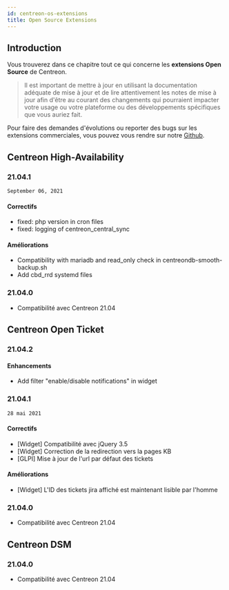 ```yaml
---
id: centreon-os-extensions
title: Open Source Extensions
---
```


## Introduction

Vous trouverez dans ce chapitre tout ce qui concerne les **extensions
Open Source** de Centreon.

> Il est important de mettre à jour en utilisant la documentation
> adéquate de mise à jour et de lire attentivement les notes de mise à
> jour afin d'être au courant des changements qui pourraient impacter
> votre usage ou votre plateforme ou des développements spécifiques que
> vous auriez fait.

Pour faire des demandes d'évolutions ou reporter des bugs sur les extensions
commerciales, vous pouvez vous rendre sur notre
[Github](https://github.com/centreon/centreon/issues/new/choose).

## Centreon High-Availability

### 21.04.1

`September 06, 2021`

#### Correctifs

- fixed: php version in cron files
- fixed: logging of centreon_central_sync

#### Améliorations

- Compatibility with mariadb and read_only check in centreondb-smooth-backup.sh
- Add cbd_rrd systemd files

### 21.04.0

- Compatibilité avec Centreon 21.04

## Centreon Open Ticket

### 21.04.2

#### Enhancements

- Add filter "enable/disable notifications" in widget

### 21.04.1

`28 mai 2021`

#### Correctifs

- [Widget] Compatibilité avec jQuery 3.5
- [Widget] Correction de la redirection vers la pages KB
- [GLPI] Mise à jour de l'url par défaut des tickets

#### Améliorations

- [Widget] L'ID des tickets jira affiché est maintenant lisible par l'homme

### 21.04.0

- Compatibilité avec Centreon 21.04

## Centreon DSM

### 21.04.0

- Compatibilité avec Centreon 21.04
